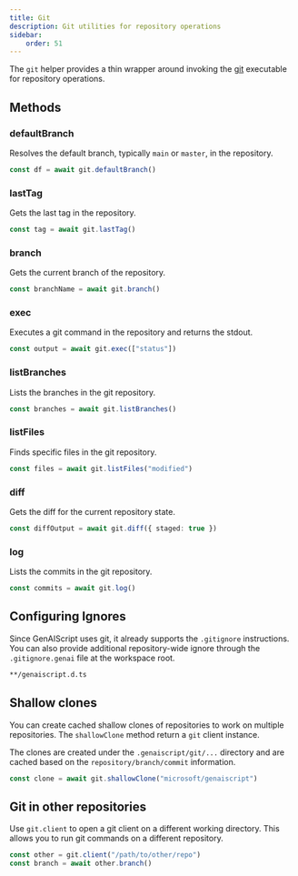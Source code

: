 ```yaml
---
title: Git
description: Git utilities for repository operations
sidebar:
    order: 51
---
```


The `git` helper provides a thin wrapper around invoking the [git](https://git-scm.com/) executable for repository operations.

## Methods

### defaultBranch

Resolves the default branch, typically `main` or `master`, in the repository.

```typescript
const df = await git.defaultBranch()
```

### lastTag

Gets the last tag in the repository.

```typescript
const tag = await git.lastTag()
```

### branch

Gets the current branch of the repository.

```typescript
const branchName = await git.branch()
```

### exec

Executes a git command in the repository and returns the stdout.

```typescript
const output = await git.exec(["status"])
```

### listBranches

Lists the branches in the git repository.

```typescript
const branches = await git.listBranches()
```

### listFiles

Finds specific files in the git repository.

```typescript
const files = await git.listFiles("modified")
```

### diff

Gets the diff for the current repository state.

```typescript
const diffOutput = await git.diff({ staged: true })
```

### log

Lists the commits in the git repository.

```typescript
const commits = await git.log()
```

## Configuring Ignores

Since GenAIScript uses git, it already supports the `.gitignore` instructions. You can also provide additional repository-wide ignore through the `.gitignore.genai` file at the workspace root.

```txt title=".gitignore.genai"
**/genaiscript.d.ts
```

## Shallow clones

You can create cached shallow clones of repositories to work on multiple repositories.
The `shallowClone` method return a `git` client instance.

The clones are created under the `.genaiscript/git/...` directory and are cached based
on the `repository/branch/commit` information.

```js
const clone = await git.shallowClone("microsoft/genaiscript")
```

## Git in other repositories

Use `git.client` to open a git client on a different working directory. This allows you to run git commands on a different repository.

```js
const other = git.client("/path/to/other/repo")
const branch = await other.branch()
```
